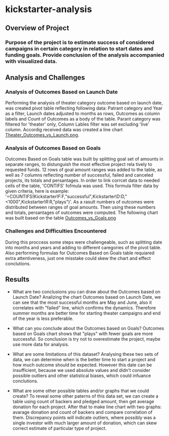 # kickstarter-analysis

## Overview of Project

###  Purpose of the project is to estimate success of considered campaigns in certain category in relation to start dates and funding goals. Provide conclusion of the analysis accompanied with visualized data.

## Analysis and Challenges

### Analysis of Outcomes Based on Launch Date
Performing the analysis of theater category outcome based on launch date, was created pivot table reflecting following data: Patrant category and Year as a filter, Launch dates adjusted to months as rows, Outcomes as column labels and Count of Outcomes as a body of the table. Parant category was filtered for 'theater' only, Column Lables filter was set excluding 'live' column. Accordig received data was created a line chart [Theater_Outcomes_vs_Launch.png](https://github.com/andgerashchenko/kickstarter-analysis/blob/da4f395be3b7edae6fe0ef8cdd9d1e11a502cc12/Theater_Outcomes_vs_Launch.png). 
### Analysis of Outcomes Based on Goals
Outcomes Based on Goals table was built by splitting goal set of amounts in separate ranges, to distunguish the most effective project rela tively to requested funds. 12 rows of goal amount ranges was added to the table, as well as 7 columns reflecting number of successful, failed and canceled projects, its totals and persantages. In order to link corrcet data to needed cells of the table, 'CONTIFS' fofmula was used. This formula filter data by given criteria, here is example: '=COUNTIFS(Kickstarter!$F:$F,"successful",Kickstarter!$D:$D,"<1000",Kickstarter!$R:$R,"plays")'. As a rasult numbers of outcomes were distributed between ranges of goal amounts. Then using these numbers and totals, persantages of outcomes were computed. The following chart was built based on the table [Outcomes_vs_Goals.png](https://github.com/andgerashchenko/kickstarter-analysis/blob/da4f395be3b7edae6fe0ef8cdd9d1e11a502cc12/Outcomes_vs_Goals.png)
### Challenges and Difficulties Encountered
During this proccess some steps were challengeable, such as splitting date into months and years and adding to different caregories of the pivot table. Also performing formulas for Outcomes Based on Goals table requiared extra attentiveness, just one misstake could skew the chart and effect conclutions.          
## Results

- What are two conclusions you can draw about the Outcomes based on Launch Date?
Analizing the chart Outcomes based on Launch Date, we can see that the most successful months are May and June, also it correlates with "failed" line, which confirms the dynamics. Therefore summer months are better time for starting theater campaigns and end of the year is less preferable.    

- What can you conclude about the Outcomes based on Goals?
Outcomes based on Goals chart shows that "plays" with fewer goals are more successful. So conclusion is try not to overestimate the project, maybe use more data for analysis.   

- What are some limitations of this dataset?
Analysing these two sets of data, we can determine when is the better time to start a project and how much outcome should be expected. However this date can be insufficient, because we used absolute values and didn't consider possible outliers and other statistical biases, which could infuance conclutions. 

- What are some other possible tables and/or graphs that we could create?
To reveal some other paterns of this data set, we can create a table using count of backers and pledged amount, then get average donation for each project. After that to make line chart with two graphs: avarage donation and count of backers and compare correlation of them. Discrepancy points will indicate outliers, where possibly was a single investor with much larger amount of donation, which can skew correct estimate of particular type of project.

